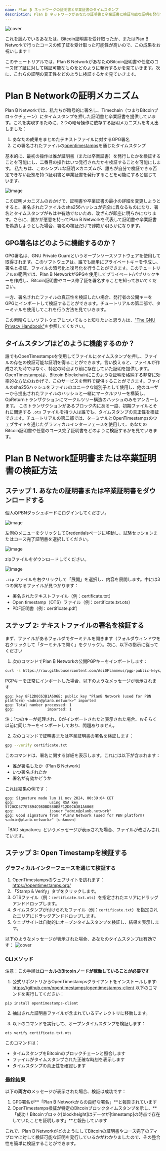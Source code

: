 ```yaml
---
name: Plan ₿ ネットワークの証明書と卒業証書のタイムスタンプ
description: Plan ₿ ネットワークがあなたの証明書と卒業証書に検証可能な証明を発行する方法を理解する
---
```


![cover](assets/cover.webp)

これを読んでいるあなたは、Bitcoin証明書を受け取ったか、またはPlan B Networkで行ったコースの修了証を受け取った可能性が高いので、この成果をお祝いします！

このチュートリアルでは、Plan B NetworkがあなたのBitcoin証明書や任意のコース修了証に対して検証可能なものをどのように発行するかを見ていきます。次に、これらの証明の真正性をどのように検証するかを見ていきます。

# Plan B Networkの証明メカニズム

Plan ₿ Networkでは、私たちが暗号的に署名し、Timechain（つまりBitcoinブロックチェーン）にタイムスタンプを押した証明書と卒業証書を提供しています。これを実現するために、2つの暗号操作に依存する証明メカニズムを考え出しました：

1. あなたの成果をまとめたテキストファイルに対するGPG署名
2. この署名されたファイルの[opentimestamps](https://opentimestamps.org/)を通じたタイムスタンプ

基本的に、最初の操作は誰が証明書（または卒業証書）を発行したかを検証することを可能にし、二番目の操作はいつ発行されたかを検証することを可能にします。
私たちは、このシンプルな証明メカニズムが、誰もが自分で検証できる否定できない証拠を持つ証明書と卒業証書を発行することを可能にすると信じています。

![image](./assets/proof-mechanism.webp)

この証明メカニズムのおかげで、証明書や卒業証書の最小の詳細を変更しようとすると、署名されたファイルのsha256ハッシュが完全に異なるものになり、署名とタイムスタンプがもはや有効でないため、改ざんが即座に明らかになります。さらに、誰かが悪意を持ってPlan B Networkを代表して証明書や卒業証書を偽造しようとした場合、署名の検証だけで詐欺が明らかになります。

## GPG署名はどのように機能するのか？

GPG署名は、GNU Private Guardというオープンソースソフトウェアを使用して取得されます。このソフトウェアは、誰でも簡単にプライベートキーを作成し、署名と検証、ファイルの暗号化と復号化を行うことができます。このチュートリアルの範囲では、Plan B NetworkがGPGを使用してプライベート/パブリックキーを作成し、Bitcoin証明書やコース修了証を署名することを知っておいてください。

一方、署名されたファイルの真正性を検証したい場合、発行者の公開キーをGPGにインポートして検証することができます。チュートリアルの第二部で、ターミナルを使用してこれを行う方法を見ていきます。

この素晴らしいソフトウェアについてもっと知りたいと思う方は、["The GNU Privacy Handbook"](https://www.gnupg.org/gph/en/manual/x135.html)を参照してください。

## タイムスタンプはどのように機能するのか？

誰でもOpenTimestampsを使用してファイルにタイムスタンプを押し、ファイルの存在の検証可能な証明を得ることができます。言い換えると、ファイルが作成された時ではなく、特定の時点より前に存在していた証明を提供します。
OpenTimestampsは、Bitcoin Blockchainにこのような証明を格納する非常に効率的な方法のおかげで、このサービスを無料で提供することができます。ファイルのsha256ハッシュをファイルのユニークな識別子として使用し、他のユーザーから提出されたファイルのハッシュと一緒にマークルツリーを構築し、OpReturnトランザクションにマークルツリー構造のハッシュのみをアンカーします。
このトランザクションがあるブロック内にある一度、初期ファイルとそれに関連する `.ots` ファイルを持つ人は誰でも、タイムスタンプの真正性を検証できます。チュートリアルの第二部では、ターミナルとOpenTimestampsのウェブサイトを通じたグラフィカルインターフェースを使用して、あなたのBitcoin証明書や任意のコース完了証明書をどのように検証するかを見ていきます。
# Plan B Network証明書または卒業証明書の検証方法

## ステップ 1. あなたの証明書または卒業証明書をダウンロードする

個人のPBNダッシュボードにログインしてください。

![image](./assets/login.webp)

左側のメニューをクリックしてCredentialsページに移動し、試験セッションまたはコース完了証明書を選択してください。

![image](./assets/credential.webp)

zipファイルをダウンロードしてください。

![image](./assets/download.webp)

`.zip` ファイルを右クリックして「展開」を選択し、内容を展開します。中には3つの異なるファイルが見つかります：

- 署名されたテキストファイル（例：certificate.txt）
- Open timestamp（OTS）ファイル（例：certificate.txt.ots）
- PDF証明書（例：certificate.pdf）

## ステップ 2: テキストファイルの署名を検証する

まず、ファイルがあるフォルダでターミナルを開きます（フォルダウィンドウを右クリックして「ターミナルで開く」をクリック）。次に、以下の指示に従ってください

1. 次のコマンドでPlan ₿ Networkの公開PGPキーをインポートします：

```bash
curl -s https://raw.githubusercontent.com/Asi0Flammeus/pgp-public-keys/master/planb-network-pk.asc | gpg --import
```

PGPキーを正常にインポートした場合、以下のようなメッセージが表示されます

```
gpg: key 8F12D0C63B1A606E: public key "PlanB Network (used for PBN platform) <admin@planb.network>" imported
gpg: Total number processed: 1
gpg:               imported: 1
```

注：1つのキーが処理され、0がインポートされたと表示された場合、おそらく以前に同じキーをインポートしており、問題ありません。

2. 次のコマンドで証明書または卒業証明書の署名を検証します：

```bash
gpg --verify certificate.txt
```

このコマンドは、署名に関する詳細を表示します。これには以下が含まれます：

- 誰が署名したか（Plan ₿ Network）
- いつ署名されたか
- 署名が有効かどうか

これは結果の例です：

```
gpg: Signature made lun 11 nov 2024, 00:39:04 CET
gpg:                using RSA key 5720CD577E7894C98DBD580E8F12D0C63B1A606E
gpg:                issuer "admin@planb.network"
gpg: Good signature from "PlanB Network (used for PBN platform) <admin@planb.network>" [unknown]
```

「BAD signature」というメッセージが表示された場合、ファイルが改ざんされています。

## ステップ 3: Open Timestampを検証する

### グラフィカルインターフェースを通じて検証する

1. OpenTimestampsのウェブサイトを訪れます：https://opentimestamps.org/
2. 「Stamp & Verify」タブをクリックします。
3. OTSファイル（例：`certificate.txt.ots`）を指定されたエリアにドラッグアンドドロップします。
4. タイムスタンプが付けられたファイル（例：`certificate.txt`）を指定されたエリアにドラッグアンドドロップします。
5. ウェブサイトは自動的にオープンタイムスタンプを検証し、結果を表示します。

以下のようなメッセージが表示された場合、あなたのタイムスタンプは有効です：
![cover](assets/opentimestamp_wegui_verified.webp)
### CLIメソッド

注意：この手順は**ローカルのBitcoinノードが稼働していることが必要です**

1. 公式リポジトリからOpenTimestampsクライアントをインストールします: https://github.com/opentimestamps/opentimestamps-client 以下のコマンドを実行してください：

```
pip install opentimestamps-client
```

2. 抽出された証明書ファイルが含まれているディレクトリに移動します。

3. 以下のコマンドを実行して、オープンタイムスタンプを検証します：

```
ots verify certificate.txt.ots
```

このコマンドは：

- タイムスタンプをBitcoinのブロックチェーンと照合します
- ファイルがタイムスタンプされた正確な時刻を表示します
- タイムスタンプの真正性を確認します

### 最終結果

以下の**両方の**メッセージが表示された場合、検証は成功です：

1. GPG署名が**「Plan ₿ Networkからの良好な署名」**と報告されています
2. OpenTimestamps検証が特定のBitcoinブロックタイムスタンプを示し、**「成功！Bitcoinブロック[blockheight]はデータが[timestamp]の時点で存在していたことを証明します」**と報告しています

これで、Plan B NetworkがどのようにしてBitcoinの証明書やコース完了のディプロマに対して検証可能な証明を発行しているかがわかりましたので、その整合性を簡単に検証することができます。